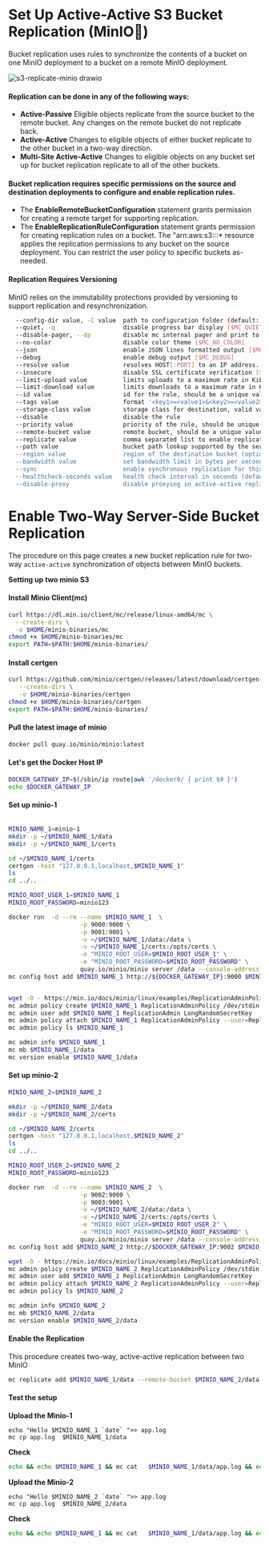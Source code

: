 # Set Up Active-Active S3 Bucket Replication (MinIO🥡)
Bucket replication uses rules to synchronize the contents of a bucket on one MinIO deployment to a bucket on a remote MinIO deployment.

![s3-replicate-minio drawio](https://github.com/user-attachments/assets/a8b00cf9-fcd1-49a8-a0fc-43673f23f0e2)



#### Replication can be done in any of the following ways:
- **Active-Passive** Eligible objects replicate from the source bucket to the remote bucket. Any changes on the remote bucket do not replicate back.
- **Active-Active** Changes to eligible objects of either bucket replicate to the other bucket in a two-way direction.
- **Multi-Site Active-Active** Changes to eligible objects on any bucket set up for bucket replication replicate to all of the other buckets.

#### Bucket replication requires specific permissions on the source and destination deployments to configure and enable replication rules.

- The **EnableRemoteBucketConfiguration** statement grants permission for creating a remote target for supporting replication.
- The **EnableReplicationRuleConfiguration** statement grants permission for creating replication rules on a bucket. The "arn:aws:s3:::* resource applies the replication permissions to any bucket on the source deployment. You can restrict the user policy to specific buckets as-needed.

#### Replication Requires Versioning
MinIO relies on the immutability protections provided by versioning to support replication and resynchronization.

```bash
  --config-dir value, -C value  path to configuration folder (default: "/root/.mc") [$MC_CONFIG_DIR]                                                                                                                              
  --quiet, -q                   disable progress bar display [$MC_QUIET]                                                                                                                                                          
  --disable-pager, --dp         disable mc internal pager and print to raw stdout [$MC_DISABLE_PAGER]                                                                                                                             
  --no-color                    disable color theme [$MC_NO_COLOR]                                                                                                                                                                
  --json                        enable JSON lines formatted output [$MC_JSON]                                                                                                                                                     
  --debug                       enable debug output [$MC_DEBUG]                                                                                                                                                                   
  --resolve value               resolves HOST[:PORT] to an IP address. Example: minio.local:9000=10.10.75.1 [$MC_RESOLVE]                                                                                                         
  --insecure                    disable SSL certificate verification [$MC_INSECURE]                                                                                                                                               
  --limit-upload value          limits uploads to a maximum rate in KiB/s, MiB/s, GiB/s. (default: unlimited) [$MC_LIMIT_UPLOAD]                                                                                                  
  --limit-download value        limits downloads to a maximum rate in KiB/s, MiB/s, GiB/s. (default: unlimited) [$MC_LIMIT_DOWNLOAD]                                                                                              
  --id value                    id for the rule, should be a unique value                                                                                                                                                         
  --tags value                  format '<key1>=<value1>&<key2>=<value2>&<key3>=<value3>', multiple values allowed for multiple key/value pairs                                                                                    
  --storage-class value         storage class for destination, valid values are either "STANDARD" or "REDUCED_REDUNDANCY"                                                                                                         
  --disable                     disable the rule                                                                                                                                                                                  
  --priority value              priority of the rule, should be unique and is a required field (default: 0)                                                                                                                       
  --remote-bucket value         remote bucket, should be a unique value for the configuration                                                                                                                                     
  --replicate value             comma separated list to enable replication of soft deletes, permanent deletes, existing objects and metadata sync (default: "delete-marker,delete,existing-objects,metadata-sync")                
  --path value                  bucket path lookup supported by the server. Valid options are ['auto', 'on', 'off']' (default: "auto")                                                                                            
  --region value                region of the destination bucket (optional)                                                                                                                                                       
  --bandwidth value             set bandwidth limit in bytes per second (K,B,G,T for metric and Ki,Bi,Gi,Ti for IEC units)                                                                                                        
  --sync                        enable synchronous replication for this target. default is async                                                                                                                                  
  --healthcheck-seconds value   health check interval in seconds (default: 60)                                                                                                                                                    
  --disable-proxy               disable proxying in active-active replication. If unset, default behavior is to proxy
```
# Enable Two-Way Server-Side Bucket Replication
The procedure on this page creates a new bucket replication rule for two-way `active-active` synchronization of objects between MinIO buckets.

**Setting up two minio S3**
#### Install Minio Client(mc)
```bash
curl https://dl.min.io/client/mc/release/linux-amd64/mc \
  --create-dirs \
  -o $HOME/minio-binaries/mc
chmod +x $HOME/minio-binaries/mc
export PATH=$PATH:$HOME/minio-binaries/

```
#### Install certgen
```bash
curl https://github.com/minio/certgen/releases/latest/download/certgen-linux-amd64 \
   --create-dirs \
   -o $HOME/minio-binaries/certgen
chmod +x $HOME/minio-binaries/certgen
export PATH=$PATH:$HOME/minio-binaries/
```
#### Pull the latest image of minio
```bash
docker pull quay.io/minio/minio:latest
```
#### Let's get the Docker Host IP 
```bash
DOCKER_GATEWAY_IP=$(/sbin/ip route|awk '/docker0/ { print $9 }')
echo $DOCKER_GATEWAY_IP
```
#### Set up minio-1
```bash

MINIO_NAME_1=minio-1
mkdir -p ~/$MINIO_NAME_1/data
mkdir -p ~/$MINIO_NAME_1/certs

cd ~/$MINIO_NAME_1/certs
certgen -host "127.0.0.1,localhost,$MINIO_NAME_1"
ls
cd ../..

MINIO_ROOT_USER_1=$MINIO_NAME_1
MINIO_ROOT_PASSWORD=minio123

docker run  -d --rm --name $MINIO_NAME_1  \
                    -p 9000:9000 \
                    -p 9001:9001 \
                    -v ~/$MINIO_NAME_1/data:/data \
                    -v ~/$MINIO_NAME_1/certs:/opts/certs \
                    -e "MINIO_ROOT_USER=$MINIO_ROOT_USER_1" \
                    -e "MINIO_ROOT_PASSWORD=$MINIO_ROOT_PASSWORD" \
                    quay.io/minio/minio server /data --console-address ":9001" --certs-dir /opts/certs
mc config host add $MINIO_NAME_1 http://${DOCKER_GATEWAY_IP}:9000 $MINIO_ROOT_USER_1 $MINIO_ROOT_PASSWORD


wget -O - https://min.io/docs/minio/linux/examples/ReplicationAdminPolicy.json | \
mc admin policy create $MINIO_NAME_1 ReplicationAdminPolicy /dev/stdin
mc admin user add $MINIO_NAME_1 ReplicationAdmin LongRandomSecretKey
mc admin policy attach $MINIO_NAME_1 ReplicationAdminPolicy --user=ReplicationAdmin
mc admin policy ls $MINIO_NAME_1

mc admin info $MINIO_NAME_1
mc mb $MINIO_NAME_1/data
mc version enable $MINIO_NAME_1/data
```

#### Set up minio-2
```bash
MINIO_NAME_2=$MINIO_NAME_2

mkdir -p ~/$MINIO_NAME_2/data
mkdir -p ~/$MINIO_NAME_2/certs

cd ~/$MINIO_NAME_2/certs
certgen -host "127.0.0.1,localhost,$MINIO_NAME_2"
ls
cd ../..

MINIO_ROOT_USER_2=$MINIO_NAME_2
MINIO_ROOT_PASSWORD=minio123

docker run  -d --rm --name $MINIO_NAME_2  \
                    -p 9002:9000 \
                    -p 9003:9001 \
                    -v ~/$MINIO_NAME_2/data:/data \
                    -v ~/$MINIO_NAME_2/certs:/opts/certs \
                    -e "MINIO_ROOT_USER=$MINIO_ROOT_USER_2" \
                    -e "MINIO_ROOT_PASSWORD=$MINIO_ROOT_PASSWORD" \
                    quay.io/minio/minio server /data --console-address ":9001" --certs-dir /opts/certs
mc config host add $MINIO_NAME_2 http://$DOCKER_GATEWAY_IP:9002 $MINIO_ROOT_USER_2 $MINIO_ROOT_PASSWORD     

wget -O - https://min.io/docs/minio/linux/examples/ReplicationAdminPolicy.json | \
mc admin policy create $MINIO_NAME_2 ReplicationAdminPolicy /dev/stdin
mc admin user add $MINIO_NAME_2 ReplicationAdmin LongRandomSecretKey
mc admin policy attach $MINIO_NAME_2 ReplicationAdminPolicy --user=ReplicationAdmin
mc admin policy ls $MINIO_NAME_2

mc admin info $MINIO_NAME_2
mc mb $MINIO_NAME_2/data
mc version enable $MINIO_NAME_2/data
```
#### Enable the Replication
This procedure creates two-way, active-active replication between two MinIO

```bash
mc replicate add $MINIO_NAME_1/data --remote-bucket $MINIO_NAME_2/data  --priority 1
```
#### Test the setup  
**Upload the Minio-1** 
```
echo "Hello $MINIO_NAME_1 `date` ">> app.log   
mc cp app.log  $MINIO_NAME_1/data
```
**Check** 
```bash
echo && echo $MINIO_NAME_1 && mc cat   $MINIO_NAME_1/data/app.log && echo &&echo $MINIO_NAME_2 && mc cat $MINIO_NAME_2/data/app.log && echo 
```
**Upload the Minio-2**
```
echo "Hello $MINIO_NAME_2 `date` ">> app.log   
mc cp app.log  $MINIO_NAME_2/data
```
**Check** 
```bash
echo && echo $MINIO_NAME_1 && mc cat   $MINIO_NAME_1/data/app.log && echo &&echo $MINIO_NAME_2 && mc cat $MINIO_NAME_2/data/app.log && echo 
```






